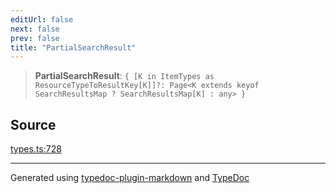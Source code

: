 ```yaml
---
editUrl: false
next: false
prev: false
title: "PartialSearchResult"
---
```


> **PartialSearchResult**: `{ [K in ItemTypes as ResourceTypeToResultKey[K]]?: Page<K extends keyof SearchResultsMap ? SearchResultsMap[K] : any> }`

## Source

[types.ts:728](https://github.com/fostertheweb/spotify-web-sdk/blob/b2835c1/src/types.ts#L728)

***

Generated using [typedoc-plugin-markdown](https://www.npmjs.com/package/typedoc-plugin-markdown) and [TypeDoc](https://typedoc.org/)
